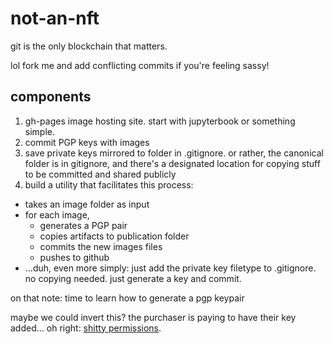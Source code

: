 # not-an-nft

git is the only blockchain that matters.

lol fork me and add conflicting commits if you're feeling sassy!

## components

1. gh-pages image hosting site. start with jupyterbook or something simple.
2. commit PGP keys with images
3. save private keys mirrored to folder in .gitignore. or rather, the canonical folder is in gitignore, 
   and there's a designated location for copying stuff to be committed and shared publicly
4. build a utility that facilitates this process:
  - takes an image folder as input
  - for each image, 
    - generates a PGP pair
    - copies artifacts to publication folder
    - commits the new images files
    - pushes to github
  - ...duh, even more simply: just add the private key filetype to .gitignore. no copying needed. just generate a key and commit.
  
on that note: time to learn how to generate a pgp keypair

maybe we could invert this? the purchaser is paying to have their key added... oh right: [shitty permissions](https://github.com/dmarx/bench-warmers/blob/main/free-to-mint-nfts_git_plus_pgp.md).
